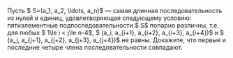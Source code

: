 Пусть $ S=(a_1, a_2, \ldots, a_n)$ — самая длинная последовательность из нулей и единиц, удовлетворяющая следующему условию: пятиэлементные подпоследовательности $ S$ попарно различны, т.е. для любых $ 1\le i &lt; j\le n-4$, $ (a_i, a_{i+1}, a_{i+2}, a_{i+3}, a_{i+4})$ и $ (a_j, a_{j+1}, a_{j+2}, a_{j+3}, a_{j+4})$ не равны. Докажите, что первые и последние четыре члена последовательности совпадают.